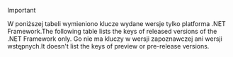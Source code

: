 
> [!IMPORTANT]
> <span data-ttu-id="676f5-101">W poniższej tabeli wymieniono klucze wydane wersje tylko platforma .NET Framework.</span><span class="sxs-lookup"><span data-stu-id="676f5-101">The following table lists the keys of released versions of the .NET Framework only.</span></span> <span data-ttu-id="676f5-102">Go nie ma kluczy w wersji zapoznawczej ani wersji wstępnych.</span><span class="sxs-lookup"><span data-stu-id="676f5-102">It doesn't list the keys of preview or pre-release versions.</span></span>
